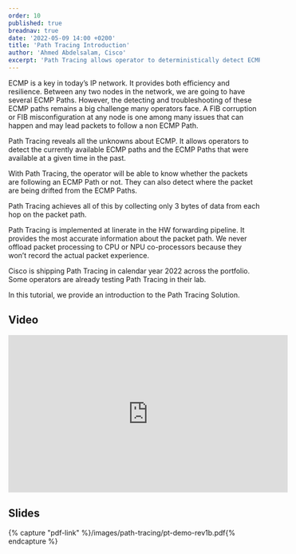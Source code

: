 ```yaml
---
order: 10
published: true
breadnav: true
date: '2022-05-09 14:00 +0200'
title: 'Path Tracing Introduction'
author: 'Ahmed Abdelsalam, Cisco'
excerpt: 'Path Tracing allows operator to deterministically detect ECMP paths. It is implemented in HW at linerate in the normal forwarding pipeline and provides an Ultra-MTU-Efficiency.'
---
```

ECMP is a key in today’s IP network. It provides both efficiency and resilience. 
Between any two nodes in the network, we are going to have several ECMP Paths. 
However, the detecting and troubleshooting of these ECMP paths remains a big challenge many operators face.
A FIB corruption or FIB misconfiguration at any node is one among many issues that can happen and may lead packets to follow a non ECMP Path. 

Path Tracing reveals all the unknowns about ECMP. It allows operators to detect the currently available ECMP paths and the ECMP Paths that were available at a given time in the past.

With Path Tracing, the operator will be able to know whether the packets are following an ECMP Path or not. They can also detect where the packet are being drifted from the ECMP Paths. 

Path Tracing achieves all of this by collecting only 3 bytes of data from each hop on the packet path. 

Path Tracing is implemented at linerate in the HW forwarding pipeline. It provides the most accurate information about the packet path. 
We never offload packet processing to CPU or NPU co-processors because they won’t record the actual packet experience.

Cisco is shipping Path Tracing in calendar year 2022 across the portfolio. Some operators are already testing Path Tracing in their lab. 

In this tutorial, we provide an introduction to the Path Tracing Solution. 

## Video

<iframe width="560" height="315" src="https://www.youtube.com/embed/ZdSfa2N08AA" title="YouTube video player" frameborder="0" allow="accelerometer; autoplay; clipboard-write; encrypted-media; gyroscope; picture-in-picture; web-share" allowfullscreen></iframe>

## Slides

{% capture "pdf-link" %}/images/path-tracing/pt-demo-rev1b.pdf{% endcapture %}
<script src="{{ 'assets/js/pdfobject.min.js' | relative_url }}"></script>
<div class="fitvidsignore" id="pdf"></div>
<script>PDFObject.embed(" {{ pdf-link | relative_url }} ", "#pdf", {height: "21.5em", width: "31.3em"});</script>
